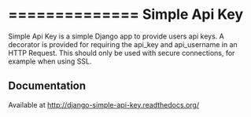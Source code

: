 ==============
Simple Api Key
==============

Simple Api Key is a simple Django app to provide users api keys.  A decorator is provided for requiring
the api_key and api_username in an HTTP Request.  This should only be used with secure connections, for
example when using SSL.

Documentation
-------------
Available at http://django-simple-api-key.readthedocs.org/

